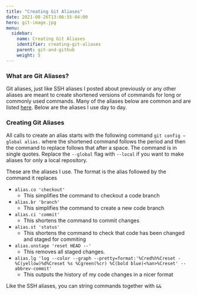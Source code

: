 ```yaml
---
title: "Creating Git Aliases"
date: 2021-08-26T13:06:55-04:00
hero: git-image.jpg
menu:
  sidebar:
    name: Creating Git Aliases
    identifier: creating-git-aliases
    parent: git-and-github
    weight: 5
---
```


### What are Git Aliases?
Git aliases, just like SSH aliases I posted about previously or any other aliases are meant to create shortened versions of commands for long or commonly used commands. Many of the aliases below are common and are listed [here](https://git-scm.com/book/en/v2/Git-Basics-Git-Aliases). Below are the aliases I use day to day.

### Creating Git Aliases
All calls to create an alias starts with the following command `git config –global alias.` where the shortened command follows the period and then the command to replace follows that after a space. The command is in single quotes. Replace the `--global` flag with `--local` if you want to make aliases for only a local repository.

These are the aliases I use. The format is the alias followed by the command it replaces
* `alias.co 'checkout'`
  - This simplifies the command to checkout a code branch
* `alias.br 'branch'`
  - This simplifies the command to create a new code branch
* `alias.ci 'commit'`
  - This shortens the command to commit changes
* `alias.st 'status'`
  - This shortens the command to check that code has been changed and staged for commiting
* `alias.unstage 'reset HEAD --'`
  - This removes all staged changes.
* `alias.lg 'log --color --graph --pretty=format:'%Cred%h%Creset -%C(yellow)%d%Creset %s %Cgreen(%cr) %C(bold blue)<%an>%Creset' --abbrev-commit'`
  - This outputs the history of my code changes in a nicer format

Like the SSH aliases, you can string commands together with `&&`
